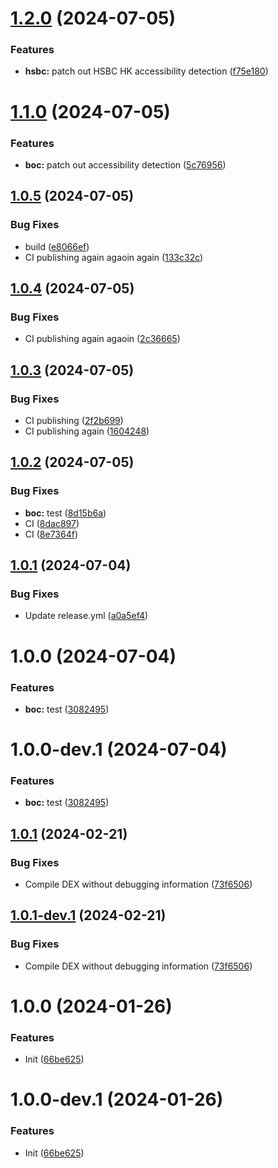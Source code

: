 # [1.2.0](https://github.com/pufferffish/revanced-patches-repo/compare/v1.1.0...v1.2.0) (2024-07-05)


### Features

* **hsbc:** patch out HSBC HK accessibility detection ([f75e180](https://github.com/pufferffish/revanced-patches-repo/commit/f75e180cb9b0da106ab673c1663e6e8d6374252c))

# [1.1.0](https://github.com/pufferffish/revanced-patches-repo/compare/v1.0.5...v1.1.0) (2024-07-05)


### Features

* **boc:** patch out accessibility detection ([5c76956](https://github.com/pufferffish/revanced-patches-repo/commit/5c7695626fb5df99312c015e1579d4bf84e34aaa))

## [1.0.5](https://github.com/pufferffish/revanced-patches-repo/compare/v1.0.4...v1.0.5) (2024-07-05)


### Bug Fixes

* build ([e8066ef](https://github.com/pufferffish/revanced-patches-repo/commit/e8066ef6dba718137136718608194d8f4748fe79))
* CI publishing again agaoin again ([133c32c](https://github.com/pufferffish/revanced-patches-repo/commit/133c32c4626279f3d6b3f87cb753e50081bce9cc))

## [1.0.4](https://github.com/pufferffish/revanced-patches-repo/compare/v1.0.3...v1.0.4) (2024-07-05)


### Bug Fixes

* CI publishing again agaoin ([2c36665](https://github.com/pufferffish/revanced-patches-repo/commit/2c36665cc27b254409d35803975433746f52ab70))

## [1.0.3](https://github.com/pufferffish/revanced-patches-repo/compare/v1.0.2...v1.0.3) (2024-07-05)


### Bug Fixes

* CI publishing ([2f2b699](https://github.com/pufferffish/revanced-patches-repo/commit/2f2b699448a12d9395fe6504e972d9f060e1b72b))
* CI publishing again ([1604248](https://github.com/pufferffish/revanced-patches-repo/commit/160424850f87cacf859a000b4649c52ad74b1f8f))

## [1.0.2](https://github.com/pufferffish/revanced-patches-repo/compare/v1.0.1...v1.0.2) (2024-07-05)


### Bug Fixes

* **boc:** test ([8d15b6a](https://github.com/pufferffish/revanced-patches-repo/commit/8d15b6a420b1fd799f5b388e932067aa907fda4a))
* CI ([8dac897](https://github.com/pufferffish/revanced-patches-repo/commit/8dac897c82c72bc852b5b5250264cba6e6f56b78))
* CI ([8e7364f](https://github.com/pufferffish/revanced-patches-repo/commit/8e7364fb26422550e90e74794440c138f756e698))

## [1.0.1](https://github.com/pufferffish/revanced-patches-repo/compare/v1.0.0...v1.0.1) (2024-07-04)


### Bug Fixes

* Update release.yml ([a0a5ef4](https://github.com/pufferffish/revanced-patches-repo/commit/a0a5ef4ec9c4651b2740c9e33d0c1797d51d6ddd))

# 1.0.0 (2024-07-04)


### Features

* **boc:** test ([3082495](https://github.com/pufferffish/revanced-patches-repo/commit/308249567b4f206de3ce7f263f4b91e783dcedbd))

# 1.0.0-dev.1 (2024-07-04)


### Features

* **boc:** test ([3082495](https://github.com/pufferffish/revanced-patches-repo/commit/308249567b4f206de3ce7f263f4b91e783dcedbd))

## [1.0.1](https://github.com/ReVanced/revanced-patches-template/compare/v1.0.0...v1.0.1) (2024-02-21)


### Bug Fixes

* Compile DEX without debugging information ([73f6506](https://github.com/ReVanced/revanced-patches-template/commit/73f6506bccc01e5622a6e19bedcf6d54d3f701c7))

## [1.0.1-dev.1](https://github.com/ReVanced/revanced-patches-template/compare/v1.0.0...v1.0.1-dev.1) (2024-02-21)


### Bug Fixes

* Compile DEX without debugging information ([73f6506](https://github.com/ReVanced/revanced-patches-template/commit/73f6506bccc01e5622a6e19bedcf6d54d3f701c7))

# 1.0.0 (2024-01-26)


### Features

* Init ([66be625](https://github.com/ReVanced/revanced-patches-template/commit/66be625f25ee2d678dac62a5bf4daa631284f8f6))

# 1.0.0-dev.1 (2024-01-26)


### Features

* Init ([66be625](https://github.com/ReVanced/revanced-patches-template/commit/66be625f25ee2d678dac62a5bf4daa631284f8f6))
